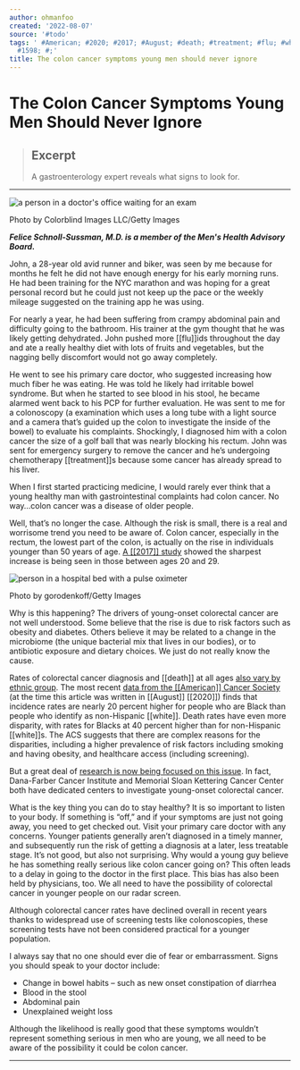 ```yaml
---
author: ohmanfoo
created: '2022-08-07'
source: '#todo'
tags: ' #American; #2020; #2017; #August; #death; #treatment; #flu; #white; #2022;
  #1598; #;'
title: The colon cancer symptoms young men should never ignore
---
```


# The Colon Cancer Symptoms Young Men Should Never Ignore

> ## Excerpt
> A gastroenterology expert reveals what signs to look for.

---
![a person in a doctor's office waiting for an exam](https://pocket-image-cache.com/direct?resize=w2000&url=https%3A%2F%2Fhips.hearstapps.com%2Fhmg-prod.s3.amazonaws.com%2Fimages%2Fmid-adult-man-sitting-on-an-examination-table-in-a-royalty-free-image-[[1598]]708740.jpg%3Fcrop%3D1.00xw%3A1.00xh%3B0%2C0%26resize%3D640%3A%2A)

Photo by Colorblind Images LLC/Getty Images

**_Felice Schnoll-Sussman, M.D. is a member of the Men's Health Advisory Board._**  

John, a 28-year old avid runner and biker, was seen by me because for months he felt he did not have enough energy for his early morning runs. He had been training for the NYC marathon and was hoping for a great personal record but he could just not keep up the pace or the weekly mileage suggested on the training app he was using.

For nearly a year, he had been suffering from crampy abdominal pain and difficulty going to the bathroom. His trainer at the gym thought that he was likely getting dehydrated. John pushed more [[flu]]ids throughout the day and ate a really healthy diet with lots of fruits and vegetables, but the nagging belly discomfort would not go away completely.

He went to see his primary care doctor, who suggested increasing how much fiber he was eating. He was told he likely had irritable bowel syndrome. But when he started to see blood in his stool, he became alarmed went back to his PCP for further evaluation. He was sent to me for a colonoscopy (a examination which uses a long tube with a light source and a camera that’s guided up the colon to investigate the inside of the bowel) to evaluate his complaints. Shockingly, I diagnosed him with a colon cancer the size of a golf ball that was nearly blocking his rectum. John was sent for emergency surgery to remove the cancer and he’s undergoing chemotherapy [[treatment]]s because some cancer has already spread to his liver.

When I first started practicing medicine, I would rarely ever think that a young healthy man with gastrointestinal complaints had colon cancer. No way…colon cancer was a disease of older people.

Well, that’s no longer the case. Although the risk is small, there is a real and worrisome trend you need to be aware of. Colon cancer, especially in the rectum, the lowest part of the colon, is actually on the rise in individuals younger than 50 years of age. [A [[2017]] study](https://academic.oup.com/jnci/article/109/8/djw322/3053481) showed the sharpest increase is being seen in those between ages 20 and 29.  

![person in a hospital bed with a pulse oximeter](https://pocket-image-cache.com/direct?resize=w2000&url=https%3A%2F%2Fhips.hearstapps.com%2Fhmg-prod.s3.amazonaws.com%2Fimages%2Fgettyimages-1046447804.jpg%3Fcrop%3D0.563xw%3A1.00xh%3B0.324xw%2C0%26resize%3D480%3A%2A)

Photo by gorodenkoff/Getty Images

Why is this happening? The drivers of young-onset colorectal cancer are not well understood. Some believe that the rise is due to risk factors such as obesity and diabetes. Others believe it may be related to a change in the microbiome (the unique bacterial mix that lives in our bodies), or to antibiotic exposure and dietary choices. We just do not really know the cause.

Rates of colorectal cancer diagnosis and [[death]] at all ages [also vary by ethnic group](https://www.cancer.org/content/dam/cancer-org/research/cancer-facts-and-statistics/colorectal-cancer-facts-and-figures/colorectal-cancer-facts-and-figures-[[2020]]-[[2022]].pdf). The most recent [data from the [[American]] Cancer Society](https://www.cancer.org/content/dam/cancer-org/research/cancer-facts-and-statistics/colorectal-cancer-facts-and-figures/colorectal-cancer-facts-and-figures-[[2020]]-[[2022]].pdf) (at the time this article was written in [[August]] [[2020]]) finds that incidence rates are nearly 20 percent higher for people who are Black than people who identify as non-Hispanic [[white]]. Death rates have even more disparity, with rates for Blacks at 40 percent higher than for non-Hispanic [[white]]s. The ACS suggests that there are complex reasons for the disparities, including a higher prevalence of risk factors including smoking and having obesity, and healthcare access (including screening).

But a great deal of [research is now being focused on this issue](https://www.menshealth.com/health/a28401324/young-men-colon-cancer/). In fact, Dana-Farber Cancer Institute and Memorial Sloan Kettering Cancer Center both have dedicated centers to investigate young-onset colorectal cancer.

What is the key thing you can do to stay healthy? It is so important to listen to your body. If something is “off,” and if your symptoms are just not going away, you need to get checked out. Visit your primary care doctor with any concerns. Younger patients generally aren’t diagnosed in a timely manner, and subsequently run the risk of getting a diagnosis at a later, less treatable stage. It’s not good, but also not surprising. Why would a young guy believe he has something really serious like colon cancer going on? This often leads to a delay in going to the doctor in the first place. This bias has also been held by physicians, too. We all need to have the possibility of colorectal cancer in younger people on our radar screen.

Although colorectal cancer rates have declined overall in recent years thanks to widespread use of screening tests like colonoscopies, these screening tests have not been considered practical for a younger population.

I always say that no one should ever die of fear or embarrassment. Signs you should speak to your doctor include:

-   Change in bowel habits – such as new onset constipation of diarrhea
-   Blood in the stool
-   Abdominal pain
-   Unexplained weight loss

Although the likelihood is really good that these symptoms wouldn’t represent something serious in men who are young, we all need to be aware of the possibility it could be colon cancer.  

___